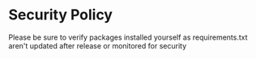 # Security Policy
Please be sure to verify packages installed yourself as requirements.txt aren't updated after release or monitored for security
  
